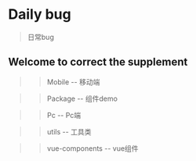 # Daily bug

> 日常bug

## Welcome to correct the supplement

>> Mobile -- 移动端

>> Package -- 组件demo

>> Pc -- Pc端

>> utils -- 工具类

>> vue-components -- vue组件